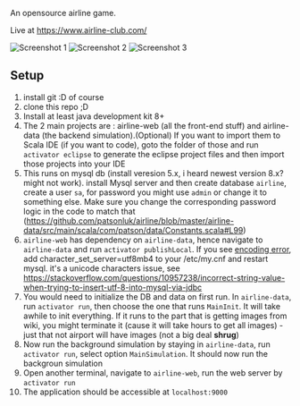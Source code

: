An opensource airline game. 

Live at https://www.airline-club.com/

![Screenshot 1](https://user-images.githubusercontent.com/2895902/74759887-5a966380-522e-11ea-9e54-2252af63d5ea.gif)
![Screenshot 2](https://user-images.githubusercontent.com/2895902/74759902-6124db00-522e-11ea-9f81-8b4af7f7027e.gif)
![Screenshot 3](https://user-images.githubusercontent.com/2895902/74759935-739f1480-522e-11ea-9323-e84095177d5a.gif)



## Setup
1. install git :D of course
2. clone this repo ;D
3. Install at least java development kit 8+
4. The 2 main projects are : airline-web (all the front-end stuff) and airline-data (the backend simulation).(Optional) If you want to import them to Scala IDE (if you want to code), goto the folder of those and run `activator eclipse` to generate the eclipse project files and then import those projects into your IDE
5. This runs on mysql db (install veresion 5.x, i heard newest version 8.x? might not work). install Mysql server and then create database `airline`, create a user `sa`, for password you might use `admin` or change it to something else. Make sure you change the corresponding password logic in the code to match that (https://github.com/patsonluk/airline/blob/master/airline-data/src/main/scala/com/patson/data/Constants.scala#L99)
6. `airline-web` has dependency on `airline-data`, hence navigate to `airline-data` and run `activator publishLocal`. If you see [encoding error](https://github.com/patsonluk/airline/issues/267), add character_set_server=utf8mb4 to your /etc/my.cnf and restart mysql. it's a unicode characters issue, see https://stackoverflow.com/questions/10957238/incorrect-string-value-when-trying-to-insert-utf-8-into-mysql-via-jdbc
7. You would need to initialize the DB and data on first run. In `airline-data`, run `activator run`, then choose the one that runs `MainInit`. It will take awhile to init everything. If it runs to the part that is getting images from wiki, you might terminate it (cause it will take hours to get all images) - just that not airport will have images (not a big deal **shrug**)
8. Now run the background simulation by staying in `airline-data`, run `activator run`, select option `MainSimulation`. It should now run the backgroun simulation
9. Open another terminal, navigate to `airline-web`, run the web server by `activator run`
10. The application should be accessible at `localhost:9000`


